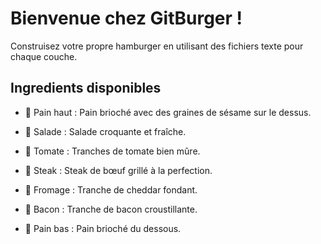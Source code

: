 # Bienvenue chez GitBurger !
Construisez votre propre hamburger en utilisant des fichiers texte pour chaque couche.
## Ingredients disponibles
- 🥯 Pain haut : Pain brioché avec des graines de sésame sur le dessus.

- 🥬 Salade : Salade croquante et fraîche.

- 🍅 Tomate : Tranches de tomate bien mûre.

- 🥩 Steak : Steak de bœuf grillé à la perfection.

- 🧀 Fromage : Tranche de cheddar fondant.

- 🥓 Bacon : Tranche de bacon croustillante.

- 🍞 Pain bas : Pain brioché du dessous.